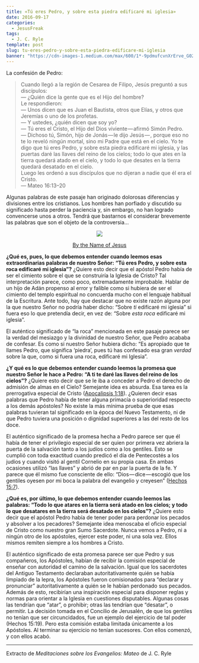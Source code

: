 ```yaml
---
title: «Tú eres Pedro, y sobre esta piedra edificaré mi iglesia»
date: 2016-09-17
categories:
  - JesusFreak
tags:
  - J. C. Ryle
template: post
slug: tu-eres-pedro-y-sobre-esta-piedra-edificare-mi-iglesia
banner: "https://cdn-images-1.medium.com/max/600/1*-9pdmufcvnXrErve_G02dw.png"
---
```


La confesión de Pedro:

> Cuando llegó a la región de Cesarea de Filipo, Jesús preguntó a sus discípulos: <br>
> — ¿Quién dice la gente que es el Hijo del hombre?<br>
> Le respondieron:<br>
> — Unos dicen que es Juan el Bautista, otros que Elías, y otros que Jeremías o uno de los profetas.<br>
> — Y ustedes, ¿quién dicen que soy yo?<br>
> — Tú eres el Cristo, el Hijo del Dios viviente — afirmó Simón Pedro.<br>
> — Dichoso tú, Simón, hijo de Jonás — le dijo Jesús — , porque eso no te lo reveló ningún mortal, sino mi Padre que está en el cielo. Yo te digo que tú eres Pedro, y sobre esta piedra edificaré mi iglesia, y las puertas daré las llaves del reino de los cielos; todo lo que ates en la tierra quedará atado en el cielo, y todo lo que desates en la tierra quedará desatado en el cielo.<br>
> Luego les ordenó a sus discípulos que no dijeran a nadie que él era el Cristo.<br>
> — Mateo 16:13–20

Algunas palabras de este pasaje han originado dolorosas diferencias y divisiones entre los cristianos. Los hombres han porfiado y discutido su significado hasta perder la paciencia y, sin embargo, no han logrado convencerse unos a otros. Tendrá que bastarnos el considerar brevemente las palabras que son el objeto de la controversia…

<figure style="text-align: center">

![](https://cdn-images-1.medium.com/max/600/1*-9pdmufcvnXrErve_G02dw.png)

<figcaption>

[By the Name of Jesus](http://eikonik.deviantart.com/art/By-the-Name-of-Jesus-111620985)

</figcaption>

</figure>

**¿Qué es, pues, lo que debemos entender cuando leemos esas extraordinarias palabras de nuestro Señor: “Tú eres Pedro, y sobre esta roca edificaré mi iglesia”?** ¿Quiere esto decir que el apóstol Pedro había de ser el cimiento sobre el que se construiría la Iglesia de Cristo? Tal interpretación parece, como poco, extremadamente improbable. Hablar de un hijo de Adán propenso al error y falible como si hubiera de ser el cimiento del templo espiritual no concuerda mucho con el lenguaje habitual de la Escritura. Ante todo, hay que destacar que no existe razón alguna por la que nuestro Señor no podría haber dicho: “Sobre _ti_ edificaré mi iglesia” si fuera eso lo que pretendía decir, en vez de: “Sobre _esta roca_ edificaré mi iglesia”.

El auténtico significado de “la roca” mencionada en este pasaje parece ser la verdad del mesiazgo y la divinidad de nuestro Señor, que Pedro acababa de confesar. Es como si nuestro Señor hubiera dicho: “Es apropiado que te llames Pedro, que significa ‘piedra’, pues tú has confesado esa gran _verdad_ sobre la que, como si fuera una roca, edificaré mi Iglesia”.

**¿Y qué es lo que debemos entender cuando leemos la promesa que nuestro Señor le hace a Pedro: “A ti te daré las llaves del reino de los cielos”?** ¿Quiere esto decir que se le iba a conceder a Pedro el derecho de admisión de almas en el Cielo? Semejante idea es absurda. Esa tarea es la prerrogativa especial de Cristo ([Apocalipsis 1:18](https://www.biblegateway.com/passage/?search=Apocalipsis%201%3A18&version=NVI)). ¿Quieren decir esas palabras que Pedro había de tener alguna primacía o superioridad respecto a los demás apóstoles? No existe la más mínima prueba de que esas palabras tuvieran tal significado en la época del Nuevo Testamento, ni de que Pedro tuviera una posición o dignidad superiores a las del resto de los doce.

El auténtico significado de la promesa hecha a Pedro parece ser que él había de tener el privilegio especial de ser quien por primera vez abriera la puerta de la salvación tanto a los judíos como a los gentiles. Esto se cumplió con toda exactitud cuando predicó el día de Pentecostés a los judíos y cuando visitó al gentil Cornelio en su propia casa. En ambas ocasiones utilizó “las llaves” y abrió de par en par la puerta de la fe. Y parece que él mismo fue consciente de ello: “Dios — dice — escogió que los gentiles oyesen por mi boca la palabra del evangelio y creyesen” ([Hechos 15:7](https://www.biblegateway.com/passage/?search=Hechos+15%3A7&version=NVI)).

**¿Qué es, por último, lo que debemos entender cuando leemos las palabras: “Todo lo que atares en la tierra será atado en los cielos; y todo lo que desatares en la tierra será desatado en los cielos”?** ¿Quiere esto decir que el apóstol Pedro había de tener poder para perdonar los pecados y absolver a los pecadores? Semejante idea menoscaba el oficio especial de Cristo como nuestro gran Sumo Sacerdote. Nunca vemos a Pedro, ni a ningún otro de los apóstoles, ejercer este poder, ni una sola vez. Ellos mismos remiten siempre a los hombres a Cristo.

El auténtico significado de esta promesa parece ser que Pedro y sus compañeros, los Apóstoles, habían de recibir la comisión especial de enseñar con autoridad el camino de la salvación. Igual que los sacerdotes del Antiguo Testamento declaraban autoritativamente quién se había limpiado de la lepra, los Apóstoles fueron comisionados para “declarar y pronunciar” autoritativamente a quién se le habían perdonado sus pecados. Además de esto, recibirían una inspiración especial para disponer reglas y normas para orientar a la Iglesia en cuestiones disputables. Algunas cosas las tendrían que “atar”, o prohibir; otras las tendrían que “desatar”, o permitir. La decisión tomada en el Concilio de Jerusalén, de que los gentiles no tenían que ser circuncidados, fue un ejemplo del ejercicio de tal poder (Hechos 15:19). Pero esta comisión estaba limitada únicamente a los Apóstoles. Al terminar su ejercicio no tenían sucesores. Con ellos comenzó, y con ellos acabó.

---

Extracto de _Meditaciones sobre los Evangelios: Mateo_ de J. C. Ryle
